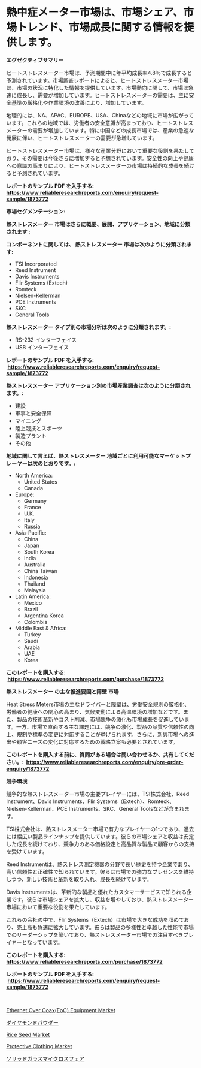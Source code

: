 <p><h1>熱中症メーター市場は、市場シェア、市場トレンド、市場成長に関する情報を提供します。</h1></p><p><strong>エグゼクティブサマリー</strong></p>
<p><p>ヒートストレスメーター市場は、予測期間中に年平均成長率4.8％で成長すると予測されています。市場調査レポートによると、ヒートストレスメーター市場は、市場の状況に特化した情報を提供しています。市場動向に関して、市場は急速に成長し、需要が増加しています。ヒートストレスメーターの需要は、主に安全基準の厳格化や作業環境の改善により、増加しています。</p><p>地理的には、NA、APAC、EUROPE、USA、Chinaなどの地域に市場が広がっています。これらの地域では、労働者の安全意識が高まっており、ヒートストレスメーターの需要が増加しています。特に中国などの成長市場では、産業の急速な発展に伴い、ヒートストレスメーターの需要が急増しています。</p><p>ヒートストレスメーター市場は、様々な産業分野において重要な役割を果たしており、その需要は今後さらに増加すると予想されています。安全性の向上や健康への意識の高まりにより、ヒートストレスメーターの市場は持続的な成長を続けると予測されています。</p></p>
<p><strong>レポートのサンプル PDF を入手する: <a href="https://www.reliableresearchreports.com/enquiry/request-sample/1873772">https://www.reliableresearchreports.com/enquiry/request-sample/1873772</a></strong></p>
<p><strong>市場セグメンテーション:</strong></p>
<p><strong> 熱ストレスメーター 市場はさらに概要、展開、アプリケーション、地域に分類されます :</strong></p>
<p><strong>コンポーネントに関しては、 熱ストレスメーター 市場は次のように分類されます: &nbsp;</strong></p>
<p><ul><li>TSI Incorporated</li><li>Reed Instrument</li><li>Davis Instruments</li><li>Flir Systems (Extech)</li><li>Romteck</li><li>Nielsen-Kellerman</li><li>PCE Instruments</li><li>SKC</li><li>General Tools</li></ul></p>
<p><strong> 熱ストレスメーター タイプ別の市場分析は次のように分類されます。:</strong></p>
<p><ul><li>RS-232 インターフェイス</li><li>USB インターフェイス</li></ul></p>
<p><strong>レポートのサンプル PDF を入手する: &nbsp;<a href="https://www.reliableresearchreports.com/enquiry/request-sample/1873772">https://www.reliableresearchreports.com/enquiry/request-sample/1873772</a></strong></p>
<p><strong> 熱ストレスメーター アプリケーション別の市場産業調査は次のように分類されます。:</strong></p>
<p><ul><li>建設</li><li>軍事と安全保障</li><li>マイニング</li><li>陸上競技とスポーツ</li><li>製造プラント</li><li>その他</li></ul></p>
<p><strong>地域に関して言えば、熱ストレスメーター 地域ごとに利用可能なマーケットプレーヤーは次のとおりです。:</strong></p>
<p><ul>
    <li>
        North America:
        <ul>
            <li>United States</li>
            <li>Canada</li>
        </ul>
    </li>
    <li>
        Europe:
        <ul>
            <li>Germany</li>
            <li>France</li>
            <li>U.K.</li>
            <li>Italy</li>
            <li>Russia</li>
        </ul>
    </li>
    <li>
        Asia-Pacific:
        <ul>
            <li>China</li>
            <li>Japan</li>
            <li>South Korea</li>
            <li>India</li>
            <li>Australia</li>
            <li>China Taiwan</li>
            <li>Indonesia</li>
            <li>Thailand</li>
            <li>Malaysia</li>
        </ul>
    </li>
    <li>
        Latin America:
        <ul>
            <li>Mexico</li>
            <li>Brazil</li>
            <li>Argentina Korea</li>
            <li>Colombia</li>
        </ul>
    </li>
    <li>
        Middle East & Africa:
        <ul>
            <li>Turkey</li>
            <li>Saudi</li>
            <li>Arabia</li>
            <li>UAE</li>
            <li>Korea</li>
        </ul>
    </li>
    </ul></p>
<p><strong>このレポートを購入する: &nbsp;<a href="https://www.reliableresearchreports.com/purchase/1873772">https://www.reliableresearchreports.com/purchase/1873772</a></strong></p>
<p><strong>熱ストレスメーター の主な推進要因と障壁 市場</strong></p>
<p><p>Heat Stress Meters市場の主なドライバーと障壁は、労働安全規則の厳格化、労働者の健康への関心の高まり、気候変動による高温環境の増加などです。また、製品の技術革新やコスト削減、市場競争の激化も市場成長を促進しています。一方、市場で直面する主な課題には、競争の激化、製品の品質や信頼性の向上、規制や標準の変更に対応することが挙げられます。さらに、新興市場への進出や顧客ニーズの変化に対応するための戦略立案も必要とされています。</p></p>
<p><strong>このレポートを購入する前に、質問がある場合は問い合わせるか、共有してください。:&nbsp; <a href="https://www.reliableresearchreports.com/enquiry/pre-order-enquiry/1873772">https://www.reliableresearchreports.com/enquiry/pre-order-enquiry/1873772</a></strong></p>
<p><strong>競争環境</strong></p>
<p><p>競争的な熱ストレスメーター市場の主要プレイヤーには、TSI株式会社、Reed Instrument、Davis Instruments、Flir Systems（Extech）、Romteck、Nielsen-Kellerman、PCE Instruments、SKC、General Toolsなどが含まれます。 </p><p>TSI株式会社は、熱ストレスメーター市場で有力なプレイヤーの1つであり、過去には幅広い製品ラインナップを提供しています。彼らの市場シェアと収益は安定した成長を続けており、競争力のある価格設定と高品質な製品で顧客からの支持を受けています。 </p><p>Reed Instrumentは、熱ストレス測定機器の分野で長い歴史を持つ企業であり、高い信頼性と正確性で知られています。彼らは市場での強力なプレゼンスを維持しつつ、新しい技術と革新を取り入れ、成長を続けています。 </p><p>Davis Instrumentsは、革新的な製品と優れたカスタマーサービスで知られる企業です。彼らは市場シェアを拡大し、収益を増やしており、熱ストレスメーター市場において重要な役割を果たしています。 </p><p>これらの会社の中で、Flir Systems（Extech）は市場で大きな成功を収めており、売上高も急速に拡大しています。彼らは製品の多様性と卓越した性能で市場でのリーダーシップを築いており、熱ストレスメーター市場での注目すべきプレイヤーとなっています。</p></p>
<p><strong>このレポートを購入する: &nbsp; <a href="https://www.reliableresearchreports.com/purchase/1873772">https://www.reliableresearchreports.com/purchase/1873772</a></strong></p>
<p><strong>レポートのサンプル PDF を入手する: &nbsp;<a href="https://www.reliableresearchreports.com/enquiry/request-sample/1873772">https://www.reliableresearchreports.com/enquiry/request-sample/1873772</a></strong><strong></strong></p>
<p>&nbsp;</p>
<p><p><a href="https://view.publitas.com/reportprime-1/ethernet-over-coax-eoc-equipment-market-insights-market-players-and-forecast-till-2031/">Ethernet Over Coax(EoC) Equipment Market</a></p><p><a href="https://github.com/joaejkdzgyljvo6/Market-Research-Report-List-1/blob/main/24618792829.md">ダイヤモンドパウダー</a></p><p><a href="https://zircon-bluebell-299.notion.site/Rice-Seed-Market-Insights-Market-Players-and-Forecast-Till-2031-1d9e196aa2d048578d998e1a167eb952">Rice Seed Market</a></p><p><a href="https://github.com/wusalecollins540tpqoz/Market-Research-Report-List-1/blob/main/protective-clothing-market.md">Protective Clothing Market</a></p><p><a href="https://github.com/ppmazlotr77499/Market-Research-Report-List-1/blob/main/25918512828.md">ソリッドガラスマイクロスフェア</a></p></p>